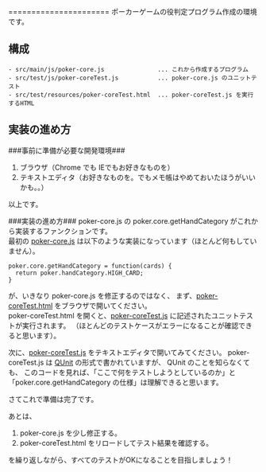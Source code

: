 ======================
ポーカーゲームの役判定プログラム作成の環境です。  

  
構成
----
    - src/main/js/poker-core.js               ... これから作成するプログラム
    - src/test/js/poker-coreTest.js           ... poker-core.js のユニットテスト
    - src/test/resources/poker-coreTest.html  ... poker-coreTest.js を実行するHTML

  
実装の進め方
------------
###事前に準備が必要な開発環境###
1. ブラウザ（Chrome でも IEでもお好きなものを）
2. テキストエディタ（お好きなものを。でもメモ帳はやめておいたほうがいいかも。。）

以上です。  


###実装の進め方###
poker-core.js の poker.core.getHandCategory がこれから実装するファンクションです。  
最初の [poker-core.js](src/main/js/poker-core.js) は以下のような実装になっています（ほとんど何もしていません）。

    poker.core.getHandCategory = function(cards) {
      return poker.handCategory.HIGH_CARD;
    }

が、いきなり poker-core.js を修正するのではなく、
まず、[poker-coreTest.html](src/test/resources/poker-coreTest.html) をブラウザで開いてください。  
poker-coreTest.html を開くと、[poker-coreTest.js](src/test/js/poker-coreTest.js)
に記述されたユニットテストが実行されます。
（ほとんどのテストケースがエラーになることが確認できると思います）。

次に、[poker-coreTest.js](src/test/js/poker-coreTest.js) をテキストエディタで開いてみてください。
poker-coreTest.js は [QUnit](http://qunitjs.com/) の形式で書かれていますが、
QUnit のことを知らなくても、
このコードを見れば、「ここで何をテストしようとしているのか」と
「poker.core.getHandCategory の仕様」は理解できると思います。

さてこれで準備は完了です。

あとは、

1. poker-core.js を少し修正する。
2. poker-coreTest.html をリロードしてテスト結果を確認する。

を繰り返しながら、すべてのテストがOKになることを目指しましょう！
